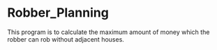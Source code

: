 # Robber_Planning
This program is to calculate the maximum amount of money which the robber can rob without adjacent houses.
